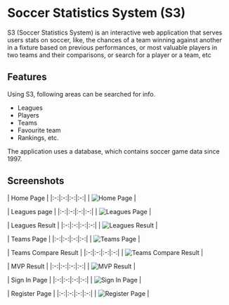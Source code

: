 
Soccer Statistics System (S3)
=======================

S3 (Soccer Statistics System) is an interactive web application that serves users stats on soccer, like, the chances of a team winning against another in a fixture based on previous performances, or most valuable players in two teams and their comparisons, or search for a player or a team, etc

Features
-----------

Using S3, following areas can be searched for info.
* Leagues
* Players
* Teams
* Favourite team
* Rankings, etc.

The application uses a database, which contains soccer game data since 1997.



Screenshots
-----------

| Home Page | 
|:-:|:-:|:-:|:-:|
| ![Home Page][1] |


| Leagues page | 
|:-:|:-:|:-:|:-:|
| ![Leagues Page][2] |


| Leagues Result | 
|:-:|:-:|:-:|:-:|
| ![Leagues Result][3] |


| Teams Page | 
|:-:|:-:|:-:|:-:|
| ![Teams Page][4] |


| Teams Compare Result | 
|:-:|:-:|:-:|:-:|
| ![Teams Compare Result][6] |


| MVP Result | 
|:-:|:-:|:-:|:-:|
| ![MVP Result][5] |


| Sign In Page | 
|:-:|:-:|:-:|:-:|
| ![Sign In Page][7] |


| Register Page | 
|:-:|:-:|:-:|:-:|
| ![Register Page][8] |

[1]: http://i.imgur.com/ZTEGKYA.png
[2]: http://i.imgur.com/ck3ayf7.png
[3]: http://i.imgur.com/yRIQV8V.png
[4]: http://i.imgur.com/nOssW5I.png
[5]: http://i.imgur.com/0DEmvfJ.png
[6]: http://i.imgur.com/99x5JRZ.png
[7]: http://i.imgur.com/OBP0iM7.jpg
[8]: http://i.imgur.com/i5DpTJy.jpg
